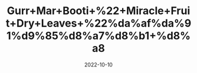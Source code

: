 ---
title: 'Gurr+Mar+Booti+%22+Miracle+Fruit+Dry+Leaves+%22%da%af%da%91%d9%85%d8%a7%d8%b1+%d8%a8'
date: '2022-10-10' 
metatag: '' 
inventory: '0' 
draft: false 
# meta description 
shortDescripton: 'The+leaves+are+used+to%ef%bf%bdtreat+diabetes%2c+hyperthermia%2c+and+enuresis+(bedwetting).'
description: 'Herb'
longdescription: ''
featured: True
# product Price
price: '110.0'
# Product Short Description
shortDescription: 'The+leaves+are+used+to%ef%bf%bdtreat+diabetes%2c+hyperthermia%2c+and+enuresis+(bedwetting).'
productID: 'A690AACB-3126-ED11-9968-005056B3A416'
type: 'products'
category: 'Herb' 
thumnailproduct: 'https://eraconnect.blob.core.windows.net/product-images/aminsaddiquidawakhana/A690AACB-3126-ED11-9968-005056B3A416.webp' 
images:
  - image: 'https://eraconnect.blob.core.windows.net/product-images/aminsaddiquidawakhana/A690AACB-3126-ED11-9968-005056B3A416.webp'  
Variants:
---